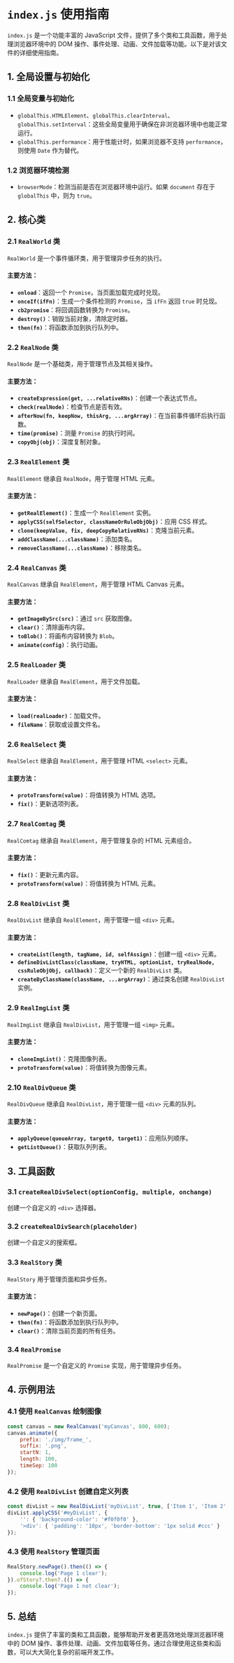 # `index.js` 使用指南

`index.js` 是一个功能丰富的 JavaScript 文件，提供了多个类和工具函数，用于处理浏览器环境中的 DOM 操作、事件处理、动画、文件加载等功能。以下是对该文件的详细使用指南。

## 1. 全局设置与初始化

### 1.1 全局变量与初始化
- `globalThis.HTMLElement`、`globalThis.clearInterval`、`globalThis.setInterval`：这些全局变量用于确保在非浏览器环境中也能正常运行。
- `globalThis.performance`：用于性能计时，如果浏览器不支持 `performance`，则使用 `Date` 作为替代。

### 1.2 浏览器环境检测
- `browserMode`：检测当前是否在浏览器环境中运行。如果 `document` 存在于 `globalThis` 中，则为 `true`。

## 2. 核心类

### 2.1 `RealWorld` 类
`RealWorld` 是一个事件循环类，用于管理异步任务的执行。

#### 主要方法：
- **`onload`**：返回一个 `Promise`，当页面加载完成时兑现。
- **`onceIf(ifFn)`**：生成一个条件检测的 `Promise`，当 `ifFn` 返回 `true` 时兑现。
- **`cb2promise`**：将回调函数转换为 `Promise`。
- **`destroy()`**：销毁当前对象，清除定时器。
- **`then(fn)`**：将函数添加到执行队列中。

### 2.2 `RealNode` 类
`RealNode` 是一个基础类，用于管理节点及其相关操作。

#### 主要方法：
- **`createExpression(get, ...relativeRNs)`**：创建一个表达式节点。
- **`check(realNode)`**：检查节点是否有效。
- **`afterNow(fn, keepNow, thisArg, ...argArray)`**：在当前事件循环后执行函数。
- **`time(promise)`**：测量 `Promise` 的执行时间。
- **`copyObj(obj)`**：深度复制对象。

### 2.3 `RealElement` 类
`RealElement` 继承自 `RealNode`，用于管理 HTML 元素。

#### 主要方法：
- **`getRealElement()`**：生成一个 `RealElement` 实例。
- **`applyCSS(selfSelector, classNameOrRuleObjObj)`**：应用 CSS 样式。
- **`clone(keepValue, fix, deepCopyRelativeRNs)`**：克隆当前元素。
- **`addClassName(...className)`**：添加类名。
- **`removeClassName(...className)`**：移除类名。

### 2.4 `RealCanvas` 类
`RealCanvas` 继承自 `RealElement`，用于管理 HTML Canvas 元素。

#### 主要方法：
- **`getImageBySrc(src)`**：通过 `src` 获取图像。
- **`clear()`**：清除画布内容。
- **`toBlob()`**：将画布内容转换为 `Blob`。
- **`animate(config)`**：执行动画。

### 2.5 `RealLoader` 类
`RealLoader` 继承自 `RealElement`，用于文件加载。

#### 主要方法：
- **`load(realLoader)`**：加载文件。
- **`fileName`**：获取或设置文件名。

### 2.6 `RealSelect` 类
`RealSelect` 继承自 `RealElement`，用于管理 HTML `<select>` 元素。

#### 主要方法：
- **`protoTransform(value)`**：将值转换为 HTML 选项。
- **`fix()`**：更新选项列表。

### 2.7 `RealComtag` 类
`RealComtag` 继承自 `RealElement`，用于管理复杂的 HTML 元素组合。

#### 主要方法：
- **`fix()`**：更新元素内容。
- **`protoTransform(value)`**：将值转换为 HTML 元素。

### 2.8 `RealDivList` 类
`RealDivList` 继承自 `RealElement`，用于管理一组 `<div>` 元素。

#### 主要方法：
- **`createList(length, tagName, id, selfAssign)`**：创建一组 `<div>` 元素。
- **`defineDivListClass(className, tryHTML, optionList, tryRealNode, cssRuleObjObj, callback)`**：定义一个新的 `RealDivList` 类。
- **`createByClassName(className, ...argArray)`**：通过类名创建 `RealDivList` 实例。

### 2.9 `RealImgList` 类
`RealImgList` 继承自 `RealDivList`，用于管理一组 `<img>` 元素。

#### 主要方法：
- **`cloneImgList()`**：克隆图像列表。
- **`protoTransform(value)`**：将值转换为图像元素。

### 2.10 `RealDivQueue` 类
`RealDivQueue` 继承自 `RealDivList`，用于管理一组 `<div>` 元素的队列。

#### 主要方法：
- **`applyQueue(queueArray, target0, target1)`**：应用队列顺序。
- **`getListQueue()`**：获取队列列表。

## 3. 工具函数

### 3.1 `createRealDivSelect(optionConfig, multiple, onchange)`
创建一个自定义的 `<div>` 选择器。

### 3.2 `createRealDivSearch(placeholder)`
创建一个自定义的搜索框。

### 3.3 `RealStory` 类
`RealStory` 用于管理页面和异步任务。

#### 主要方法：
- **`newPage()`**：创建一个新页面。
- **`then(fn)`**：将函数添加到执行队列中。
- **`clear()`**：清除当前页面的所有任务。

### 3.4 `RealPromise`
`RealPromise` 是一个自定义的 `Promise` 实现，用于管理异步任务。

## 4. 示例用法

### 4.1 使用 `RealCanvas` 绘制图像
```javascript
const canvas = new RealCanvas('myCanvas', 800, 600);
canvas.animate({
    prefix: './img/frame_',
    suffix: '.png',
    startN: 1,
    length: 100,
    timeSep: 100
});
```

### 4.2 使用 `RealDivList` 创建自定义列表
```javascript
const divList = new RealDivList('myDivList', true, ['Item 1', 'Item 2', 'Item 3']);
divList.applyCSS('#myDivList', {
    '': { 'background-color': '#f0f0f0' },
    '>div': { 'padding': '10px', 'border-bottom': '1px solid #ccc' }
});
```

### 4.3 使用 `RealStory` 管理页面
```javascript
RealStory.newPage().then(() => {
    console.log('Page 1 clear');
}).ofStory?.then?.(() => {
    console.log('Page 1 not clear');
});
```

## 5. 总结

`index.js` 提供了丰富的类和工具函数，能够帮助开发者更高效地处理浏览器环境中的 DOM 操作、事件处理、动画、文件加载等任务。通过合理使用这些类和函数，可以大大简化复杂的前端开发工作。